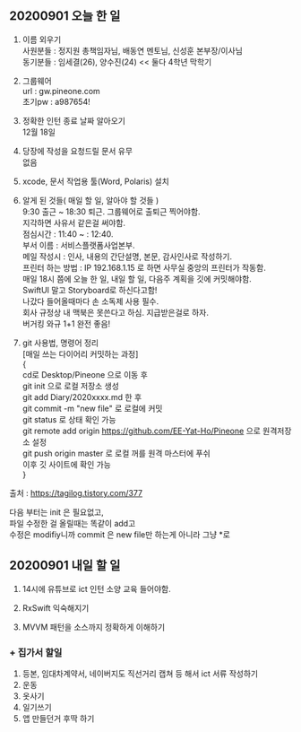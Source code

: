 ## 20200901 오늘 한 일
1. 이름 외우기  
사원분들 : 정지원 총책임자님, 배동연 멘토님, 신성훈 본부장/이사님  
동기분들 : 임세결(26), 양수진(24) << 둘다 4학년 막학기  

2. 그룹웨어  
url : gw.pineone.com  
초기pw : a987654!  

3. 정확한 인턴 종료 날짜 알아오기  
12월 18일  

4. 당장에 작성을 요청드릴 문서 유무  
없음  

5. xcode, 문서 작업용 툴(Word, Polaris) 설치  

6. 알게 된 것들( 매일 할 일, 알아야 할 것들 )  
9:30 출근 ~ 18:30 퇴근. 그룹웨어로 출퇴근 찍어야함.  
지각하면 사유서 같은걸 써야함.  
점심시간 : 11:40 ~ : 12:40.  
부서 이름 : 서비스플랫폼사업본부.  
메일 작성시 : 인사, 내용의 간단설명, 본문, 감사인사로 작성하기.  
프린터 하는 방법 : IP 192.168.1.15 로 하면 사무실 중앙의 프린터가 작동함.  
매일 18시 쯤에 오늘 한 일, 내일 할 일, 다음주 계획을 깃에 커밋해야함.  
SwiftUI 말고 Storyboard로 하신다고함!  
나갔다 들어올때마다 손 소독제 사용 필수.  
회사 규정상 내 맥북은 못쓴다고 하심. 지급받은걸로 하자.  
버거킹 와규 1+1 완전 좋음!   

7. git 사용법, 명령어 정리  
[매일 쓰는 다이어리 커밋하는 과정]  
{  
cd로 Desktop/Pineone 으로 이동 후  
git init 으로 로컬 저장소 생성  
git add Diary/2020xxxx.md 한 후  
git commit -m "new file" 로 로컬에 커밋  
git status 로 상태 확인 가능  
git remote add origin https://github.com/EE-Yat-Ho/Pineone 으로 원격저장소 설정  
git push origin master 로 로컬 꺼를 원격 마스터에 푸쉬  
이후 깃 사이트에 확인 가능  
}  

출처 : https://tagilog.tistory.com/377  

다음 부터는 init 은 필요없고,  
파일 수정한 걸 올릴때는 똑같이 add고  
수정은 modifiy니까 commit 은 new file만 하는게 아니라 그냥 *로  


## 20200901 내일 할 일
1. 14시에 유튜브로 ict 인턴 소양 교육 들어야함.  

2. RxSwift 익숙해지기

3. MVVM 패턴을 소스까지 정확하게 이해하기

### + 집가서 할일
1. 등본, 임대차계약서, 네이버지도 직선거리 캡쳐 등 해서 ict 서류 작성하기  
2. 운동  
3. 옷사기
4. 일기쓰기
5. 앱 만들던거 후딱 하기

